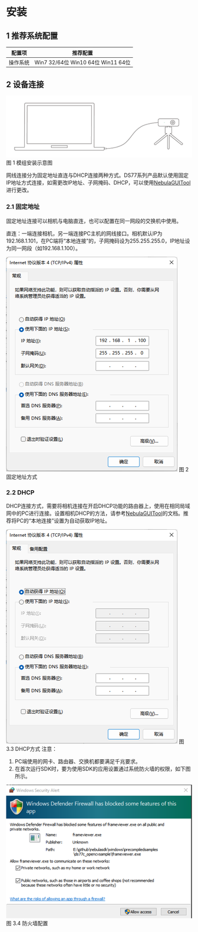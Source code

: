 # 安装

## 1 推荐系统配置

| **配置项** | **推荐配置**                       |
| ---------- | ---------------------------------- |
| 操作系统   | Win7 32/64位 Win10 64位 Win11 64位 |


## 2 设备连接

![](../Img/connect-1.png)
图 1 模组安装示意图

网线连接分为固定地址直连与DHCP连接两种方式。DS77系列产品默认使用固定IP地址方式连接，如需更改IP地址、子网掩码、DHCP，可以使用[NebulaGUITool](https://gitee.com/Vzense/NebulaGUITool)进行更改。



### 2.1  固定地址

固定地址连接可以相机与电脑直连，也可以配置在同一网段的交换机中使用。

直连：一端连接相机，另一端连接PC主机的网线接口。相机默认IP为192.168.1.101，在PC端将“本地连接”的，子网掩码设为255.255.255.0，IP地址设为同一网段（如192.168.1.100）。

![](../Img/connect-2.png)
图 2 固定地址方式

### 2.2  DHCP

DHCP连接方式，需要将相机连接在开启DHCP功能的路由器上，使用在相同局域网中的PC进行连接。设置相机DHCP的方法，请参考[NebulaGUITool](https://gitee.com/Vzense/NebulaGUITool)的文档。推荐将PC的“本地连接”设置为自动获取IP地址。

![](../Img/connect-DHCP.png)
图 3.3 DHCP方式
注意：

1. PC端使用的网卡、路由器、交换机都要满足千兆要求。
2. 在首次运行SDK时，要为使用SDK的应用设置通过系统防火墙的权限，如下图所示。

![](../Img/connect-security.png)
图 3.4 防火墙配置

